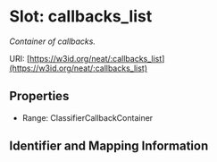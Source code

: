 # Slot: callbacks_list
_Container of callbacks._


URI: [https://w3id.org/neat/:callbacks_list](https://w3id.org/neat/:callbacks_list)



<!-- no inheritance hierarchy -->


## Properties

 * Range: ClassifierCallbackContainer



## Identifier and Mapping Information





